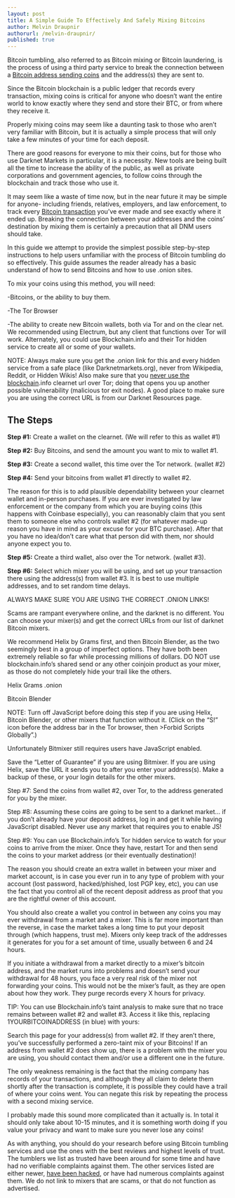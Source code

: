 ```yaml
---
layout: post
title: A Simple Guide To Effectively And Safely Mixing Bitcoins
author: Melvin Draupnir
authorurl: /melvin-draupnir/
published: true
---
```


<p>Bitcoin tumbling, also referred to as Bitcoin mixing or Bitcoin laundering, is the process of using a third party service to break the connection between a <a href="/tumbling-bitcoins-is-a-path-through-the-rinse-cycle/">Bitcoin address sending coins</a> and the address(s) they are sent to. </p>

<p>Since the Bitcoin blockchain is a public ledger that records every transaction, mixing coins is critical for anyone who doesn’t want the entire world to know exactly where they send and store their BTC, or from where they receive it.</p>

<p>Properly mixing coins may seem like a daunting task to those who aren’t very familiar with Bitcoin, but it is actually a simple process that will only take a few minutes of your time for each deposit.</p>

<p>There are good reasons for everyone to mix their coins, but for those who use Darknet Markets in particular, it is a necessity. New tools are being built all the time to increase the ability of the public, as well as private corporations and government agencies, to follow coins through the blockchain and track those who use it. </p>

<p>It may seem like a waste of time now, but in the near future it may be simple for anyone- including friends, relatives, employers, and law enforcement, to track every <a href="/adam-back-confidential-transactions/">Bitcoin transaction</a> you’ve ever made and see exactly where it ended up. Breaking the connection between your addresses and the coins’ destination by mixing them is certainly a precaution that all DNM users should take.</p>

<p>In this guide we attempt to provide the simplest possible step-by-step instructions to help users unfamiliar with the process of Bitcoin tumbling do so effectively. This guide assumes the reader already has a basic understand of how to send Bitcoins and how to use .onion sites.</p>

<p>To mix your coins using this method, you will need:</p>

<p>-Bitcoins, or the ability to buy them.</p>
<p>-The Tor Browser</p>
<p>-The ability to create new Bitcoin wallets, both via Tor and on the clear net. We recommended using Electrum, but any client that functions over Tor will work. Alternately, you could use Blockchain.info and their Tor hidden service to create all or some of your wallets.</p>

<p>NOTE: Always make sure you get the .onion link for this and every hidden service from a safe place (like Darknetmarkets.org), never from Wikipedia, Reddit, or Hidden Wikis! Also make sure that you <a href="/how-banks-can-benefit-from-blockchain/">never use the blockchain</a>.info clearnet url over Tor; doing that opens you up another possible vulnerability (malicious tor exit nodes). A good place to make sure you are using the correct URL is from our Darknet Resources page.</p>

<h2>The Steps</h2>

<p><strong>Step #1:</strong> Create a wallet on the clearnet. (We will refer to this as wallet #1)</p>

<p><strong>Step #2:</strong> Buy Bitcoins, and send the amount you want to mix to wallet #1.</p>

<p><strong>Step #3:</strong> Create a second wallet, this time over the Tor network. (wallet #2)</p>

<p><strong>Step #4:</strong> Send your bitcoins from wallet #1 directly to wallet #2.</p>

<p>The reason for this is to add plausible dependability between your clearnet wallet and in-person purchases. If you are ever investigated by law enforcement or the company from which you are buying coins (this happens with Coinbase especially), you can reasonably claim that you sent them to someone else who controls wallet #2 (for whatever made-up reason you have in mind as your excuse for your BTC purchase). After that you have no idea/don’t care what that person did with them, nor should anyone expect you to.</p>

<p><strong>Step #5:</strong> Create a third wallet, also over the Tor network. (wallet #3).</p>

<p><strong>Step #6:</strong> Select which mixer you will be using, and set up your transaction there using the address(s) from wallet #3. It is best to use multiple addresses, and to set random time delays.</p>

<p>ALWAYS MAKE SURE YOU ARE USING THE CORRECT .ONION LINKS!</p>

<p>Scams are rampant everywhere online, and the darknet is no different. You can choose your mixer(s) and get the correct URLs from our list of darknet Bitcoin mixers.</p>

<p>We recommend Helix by Grams first, and then Bitcoin Blender, as the two seemingly best in a group of imperfect options. They have both been extremely reliable so far while processing millions of dollars. DO NOT use blockchain.info’s shared send or any other coinjoin product as your mixer, as those do not completely hide your trail like the others.</p>

<p>Helix Grams .onion</p>

<p>Bitcoin Blender</p>

<p>NOTE: Turn off JavaScript before doing this step if you are using Helix, Bitcoin Blender, or other mixers that function without it. (Click on the “S!” icon before the address bar in the Tor browser, then >Forbid Scripts Globally”.)</p>

<p>Unfortunately Bitmixer still requires users have JavaScript enabled.</p>

<p>Save the “Letter of Guarantee” if you are using Bitmixer. If you are using Helix, save the URL it sends you to after you enter your address(s). Make a backup of these, or your login details for the other mixers.</p>

<p>Step #7: Send the coins from wallet #2, over Tor, to the address generated for you by the mixer.</p>

<p>Step #8: Assuming these coins are going to be sent to a darknet market… if you don’t already have your deposit address, log in and get it while having JavaScript disabled. Never use any market that requires you to enable JS!</p>

<p>Step #9: You can use Blockchain.info’s Tor hidden service to watch for your coins to arrive from the mixer. Once they have, restart Tor and then send the coins to your market address (or their eventually destination)!</p>

<p>The reason you should create an extra wallet in between your mixer and market account, is in case you ever run in to any type of problem with your account (lost password, hacked/phished, lost PGP key, etc), you can use the fact that you control all of the recent deposit address as proof that you are the rightful owner of this account.</p>

<p>You should also create a wallet you control in between any coins you may ever withdrawal from a market and a mixer. This is far more important than the reverse, in case the market takes a long time to put your deposit through (which happens, trust me). Mixers only keep track of the addresses it generates for you for a set amount of time, usually between 6 and 24 hours. </p>

<p>If you initiate a withdrawal from a market directly to a mixer’s bitcoin address, and the market runs into problems and doesn’t send your withdrawal for 48 hours, you face a very real risk of the mixer not forwarding your coins. This would not be the mixer’s fault, as they are open about how they work. They purge records every X hours for privacy.</p>

<p>TIP: You can use Blockchain.info’s taint analysis to make sure that no trace remains between wallet #2 and wallet #3. Access it like this, replacing 1YOURBITCOINADDRESS (in blue) with yours:</p>

<p>Search this page for your address(s) from wallet #2. If they aren’t there, you’ve successfully performed a zero-taint mix of your Bitcoins! If an address from wallet #2 does show up, there is a problem with the mixer you are using, you should contact them and/or use a different one in the future.</p>

<p>The only weakness remaining is the fact that the mixing company has records of your transactions, and although they all claim to delete them shortly after the transaction is complete, it is possible they could have a trail of where your coins went. You can negate this risk by repeating the process with a second mixing service.</p>

<p>I probably made this sound more complicated than it actually is. In total it should only take about 10-15 minutes, and it is something worth doing if you value your privacy and want to make sure you never lose any coins!</p>

<p>As with anything, you should do your research before using Bitcoin tumbling services and use the ones with the best reviews and highest levels of trust. The tumblers we list as trusted have been around for some time and have had no verifiable complaints against them. The other services listed are either newer, <a href="/bitcoin-privacy-technologies-zerocash-confidential-transactions/">have been hacked</a>, or have had numerous complaints against them. We do not link to mixers that are scams, or that do not function as advertised.</p>


